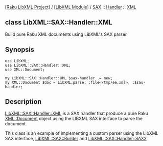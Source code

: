 [[Raku LibXML Project]](https://libxml-raku.github.io)
 / [[LibXML Module]](https://libxml-raku.github.io/LibXML-raku)
 / [SAX](https://libxml-raku.github.io/LibXML-raku/SAX)
 :: [Handler](https://libxml-raku.github.io/LibXML-raku/SAX/Handler)
 :: [XML](https://libxml-raku.github.io/LibXML-raku/SAX/Handler/XML)

class LibXML::SAX::Handler::XML
-------------------------------

Build pure Raku XML documents using LibXML's SAX parser

Synopsis
--------

    use LibXML;
    use LibXML::SAX::Handler::XML;
    use XML::Document;

    my LibXML::SAX::Handler::XML $sax-handler .= new;
    my XML::Document $doc = LibXML.parse: :file</tmp/ee.xml>, :$sax-handler;

Description
-----------

[LibXML::SAX::Handler::XML](https://libxml-raku.github.io/LibXML-raku/SAX/Handler/XML) is a SAX handler that produce a pure Raku [XML::Document](https://github.com/raku-community-modules/XML) object using the LIBXML SAX interface to parse the document.

This class is an example of implementing a custom parser using the LibXML SAX interface, [LibXML::SAX::Builder](https://libxml-raku.github.io/LibXML-raku/SAX/Builder) and [LibXML::SAX::Handler::SAX2](https://libxml-raku.github.io/LibXML-raku/SAX/Handler/SAX2).

